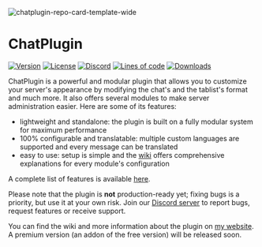 ![chatplugin-repo-card-template-wide](https://i.imgur.com/rJeiEvw.png)

# ChatPlugin
[![Version](https://img.shields.io/github/v/release/ChatPlugin/ChatPlugin?style=plastic&label=version)](/ChatPlugin/ChatPlugin/releases)
[![License](https://img.shields.io/github/license/ChatPlugin/ChatPlugin?style=plastic)](https://www.gnu.org/licenses/agpl-3.0.en.html)
[![Discord](https://img.shields.io/discord/847934628014587924?logo=discord&logoColor=5662F6&label=Discord&color=5662F6&style=plastic)](https://discord.gg/CPtysXTfQg)
[![Lines of code](https://img.shields.io/tokei/lines/github/ChatPlugin/ChatPlugin?style=plastic&label=lines%20of%20code)](/ChatPlugin/ChatPlugin)
[![Downloads](https://img.shields.io/github/downloads/ChatPlugin/ChatPlugin/total?style=plastic)](/ChatPlugin/ChatPlugin/releases)

ChatPlugin is a powerful and modular plugin that allows you to customize your server's appearance by modifying the chat's and the tablist's format and much more.
It also offers several modules to make server administration easier. Here are some of its features:
- lightweight and standalone: the plugin is built on a fully modular system for maximum performance
- 100% configurable and translatable: multiple custom languages are supported and every message can be translated
- easy to use: setup is simple and the [wiki](https://remigio07.me/chatplugin/wiki) offers comprehensive explanations for every module's configuration

A complete list of features is available [here](https://remigio07.me/chatplugin/wiki/getting-started/Features).

Please note that the plugin is **not** production-ready yet; fixing bugs is a priority, but use it at your own risk.
Join our [Discord server](https://discord.gg/CPtysXTfQg) to report bugs, request features or receive support.

You can find the wiki and more information about the plugin on [my website](https://remigio07.me/chatplugin).
A premium version (an addon of the free version) will be released soon.
